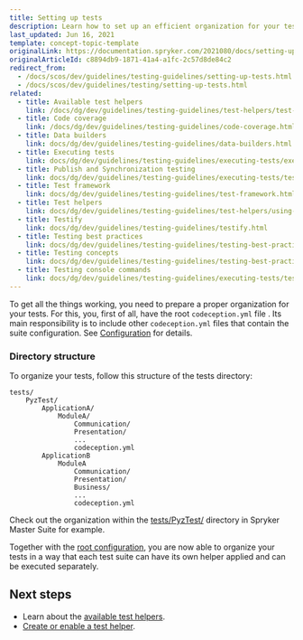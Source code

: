 ```yaml
---
title: Setting up tests
description: Learn how to set up an efficient organization for your tests for your Spryker based projects.
last_updated: Jun 16, 2021
template: concept-topic-template
originalLink: https://documentation.spryker.com/2021080/docs/setting-up-tests
originalArticleId: c8894db9-1871-41a4-a1fc-2c57d8de84c2
redirect_from:
  - /docs/scos/dev/guidelines/testing-guidelines/setting-up-tests.html
  - /docs/scos/dev/guidelines/testing/setting-up-tests.html
related:
  - title: Available test helpers
    link: /docs/dg/dev/guidelines/testing-guidelines/test-helpers/test-helpers.html
  - title: Code coverage
    link: /docs/dg/dev/guidelines/testing-guidelines/code-coverage.html
  - title: Data builders
    link: docs/dg/dev/guidelines/testing-guidelines/data-builders.html
  - title: Executing tests
    link: docs/dg/dev/guidelines/testing-guidelines/executing-tests/executing-tests.html
  - title: Publish and Synchronization testing
    link: docs/dg/dev/guidelines/testing-guidelines/executing-tests/testing-the-publish-and-synchronization-process.html
  - title: Test framework
    link: docs/dg/dev/guidelines/testing-guidelines/test-framework.html
  - title: Test helpers
    link: docs/dg/dev/guidelines/testing-guidelines/test-helpers/using-test-helpers.html
  - title: Testify
    link: docs/dg/dev/guidelines/testing-guidelines/testify.html
  - title: Testing best practices
    link: docs/dg/dev/guidelines/testing-guidelines/testing-best-practices/best-practices-for-effective-testing.html
  - title: Testing concepts
    link: docs/dg/dev/guidelines/testing-guidelines/testing-best-practices/testing-concepts.html
  - title: Testing console commands
    link: docs/dg/dev/guidelines/testing-guidelines/executing-tests/test-console-commands.html
---
```


To get all the things working, you need to prepare a proper organization for your tests. For this, you, first of all, have the root `codeception.yml` file . Its main responsibility is to include other `codeception.yml` files that contain the suite configuration. See [Configuration](/docs/dg/dev/guidelines/testing-guidelines/test-framework.html#configuration) for details.

### Directory structure

To organize your tests, follow this structure of the tests directory:

```
tests/
    PyzTest/
        ApplicationA/
            ModuleA/
                Communication/
                Presentation/
                ...
                codeception.yml
        ApplicationB
            ModuleA
                Communication/
                Presentation/
                Business/
                ...
                codeception.yml
```

Check out the organization within the [tests/PyzTest/](https://github.com/spryker-shop/suite/tree/master/tests/PyzTest) directory in Spryker Master Suite for example.

Together with the [root configuration](/docs/dg/dev/guidelines/testing-guidelines/test-framework.html#configuration), you are now able to organize your tests in a way that each test suite can have its own helper applied and can be executed separately.

## Next steps

* Learn about the [available test helpers](/docs/dg/dev/guidelines/testing-guidelines/test-helpers/test-helpers.html).
* [Create or enable a test helper](/docs/dg/dev/guidelines/testing-guidelines/test-helpers/test-helpers.html).
